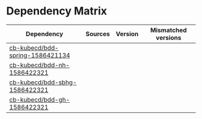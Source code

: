 # Dependency Matrix

Dependency | Sources | Version | Mismatched versions
---------- | ------- | ------- | -------------------
[cb-kubecd/bdd-spring-1586421134](https://github.com/cb-kubecd/bdd-spring-1586421134.git) |  | []() | 
[cb-kubecd/bdd-nh-1586422321](https://github.com/cb-kubecd/bdd-nh-1586422321.git) |  | []() | 
[cb-kubecd/bdd-sbhg-1586422321](https://github.com/cb-kubecd/bdd-sbhg-1586422321.git) |  | []() | 
[cb-kubecd/bdd-gh-1586422321](https://github.com/cb-kubecd/bdd-gh-1586422321.git) |  | []() | 
